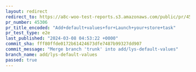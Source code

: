 ```yaml
---
layout: redirect
redirect_to: https://a8c-woo-test-reports.s3.amazonaws.com/public/pr/45306/e2e/index.html
pr_number: 45306
pr_title_encoded: "Add+default+values+for+Launch+your+store+task"
pr_test_type: e2e
last_published: "2024-03-08 04:53:22 +0000"
commit_sha: fff80ffde0172b61424673dfe7487b99327dd907
commit_message: "Merge branch 'trunk' into add/lys-default-values"
branch_name: add/lys-default-values
passed: true
---
```

